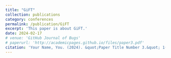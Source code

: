 ```yaml
---
title: "GiFT"
collection: publications
category: conferences
permalink: /publication/GiFT
excerpt: 'This paper is about GiFT.'
date: 2024-02-17
# venue: 'GitHub Journal of Bugs'
# paperurl: 'http://academicpages.github.io/files/paper3.pdf'
citation: 'Your Name, You. (2024). &quot;Paper Title Number 3.&quot; 1(3).'
---
```


